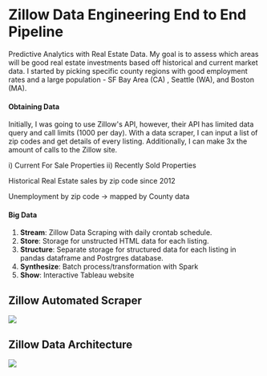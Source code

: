# Zillow Data Engineering End to End Pipeline
Predictive Analytics with Real Estate Data. My goal is to assess which areas will be good real estate investments based off historical and current market data. I started by picking specific county regions with good employment rates and a large population - SF Bay Area (CA) , Seattle (WA), and Boston (MA).

#### Obtaining Data
Initially, I was going to use Zillow's API, however, their API has limited data query and call limits (1000 per day). With a data scraper, I can input a list of zip codes and get details of every listing. Additionally, I can make 3x the amount of calls to the Zillow site.

i) Current For Sale Properties
ii) Recently Sold Properties

Historical Real Estate sales by zip code since 2012

Unemployment by zip code -> mapped by County data

#### Big Data
   1. **Stream**: Zillow Data Scraping with daily crontab schedule.
   2. **Store**: Storage for unstructed HTML data for each listing.
   3. **Structure**: Separate storage for structured data for each listing in pandas dataframe and Postrgres database.
   4. **Synthesize**: Batch process/transformation with Spark
   5. **Show**: Interactive Tableau website

## Zillow Automated Scraper
![](https://i.imgur.com/E6RI8Hm.gif)

## Zillow Data Architecture
![](https://i.imgur.com/bLuGWMj.png)
